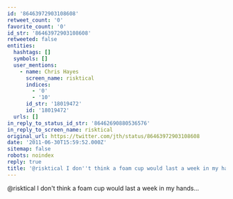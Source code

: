 ```yaml
---
id: '86463972903108608'
retweet_count: '0'
favorite_count: '0'
id_str: '86463972903108608'
retweeted: false
entities:
  hashtags: []
  symbols: []
  user_mentions:
    - name: Chris Hayes
      screen_name: risktical
      indices:
        - '0'
        - '10'
      id_str: '18019472'
      id: '18019472'
  urls: []
in_reply_to_status_id_str: '86462690880536576'
in_reply_to_screen_name: risktical
original_url: https://twitter.com/jth/status/86463972903108608
date: '2011-06-30T15:59:52.000Z'
sitemap: false
robots: noindex
reply: true
title: '@risktical I don''t think a foam cup would last a week in my hands...'
---
```


@risktical I don't think a foam cup would last a week in my hands...